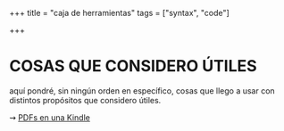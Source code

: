 +++
title = "caja de herramientas"
tags = ["syntax", "code"]

+++

# COSAS QUE CONSIDERO ÚTILES

aquí pondré, sin ningún orden en específico, cosas que llego a usar con distintos propósitos que considero útiles.

⇝ [PDFs en una Kindle](/Otro/k2pdf/)

